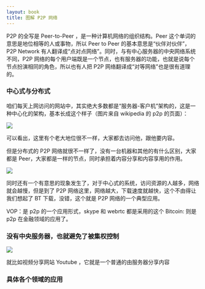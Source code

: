 ```yaml
---
layout: book
title: 图解 P2P 网络
---
```


P2P 的全写是 Peer-to-Peer ，是一种计算机网络的组织结构。Peer 这个单词的意思是地位相等的人或事物，所以 Peer to Peer 的基本意思是“伙伴对伙伴”，P2P Network 有人翻译成“点对点网络”。同时，与有中心服务器的中央网络系统不同，P2P 网络的每个用户端既是一个节点，也有服务器的功能，也就是说每个节点扮演相同的角色，所以也有人把 P2P 网络翻译成“对等网络”也是很有道理的。


### 中心式与分布式

咱们每天上网访问的网站中，其实绝大多数都是“服务器-客户机”架构的，这是一种中心化的架构，基本长成这个样子（图片来自 wikipedia 的 p2p 的页面）：

![](http://peterpic.qiniudn.com/server-based.png)

可以看出，这里有个老大地位很不一样，大家都去访问他，跟他要内容。

但是分布式的 P2P 网络就很不一样了，没有一台机器和其他的有什么区别，大家都是 Peer，大家都是一样的节点，同时承担着内容分享和内容享用的作用。

![](http://peterpic.qiniudn.com/p2p_network.png)


同时还有一个有意思的现象发生了，对于中心式的系统，访问资源的人越多，网络就会越慢，但是到了 P2P 网络这里，网络越大，下载速度就越快，这个不由得让我们想起了 BT 下载，没错，这个就是 P2P 网络的一个典型应用。

VOP：是 p2p 的一个应用形式，skype 和 webrtc 都是采用的这个
Bitcoin: 则是 p2p 在金融领域的应用了。

### 没有中央服务器，也就避免了被集权控制

![](http://peterpic.qiniudn.com/p2p.png) 

就比如视频分享网站 Youtube ，它就是一个普通的由服务器分享内容

### 具体各个领域的应用
